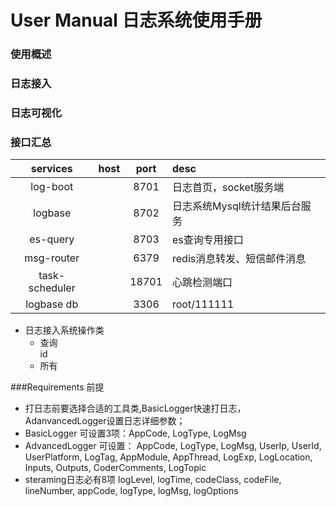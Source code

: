 # User Manual 日志系统使用手册

### 使用概述

### 日志接入

### 日志可视化

### 接口汇总   
  
|   services    |       host     |    port    |      desc      |
|:-------------:|:--------------:|:----------:|:---------------|
|log-boot       |                |     8701   | 日志首页，socket服务端           |
|logbase        |                |     8702   | 日志系统Mysql统计结果后台服务     |
|es-query       |                |     8703   | es查询专用接口                  |
|msg-router     |                |     6379   | redis消息转发、短信邮件消息      |
|task-scheduler |                |     18701  | 心跳检测端口                    |
| logbase  db   |                |     3306   | root/111111                   |


- 日志接入系统操作类 
  - 查询  
   id
  - 所有 
  

###Requirements 前提

- 打日志前要选择合适的工具类,BasicLogger快速打日志，AdanvancedLogger设置日志详细参数；
- BasicLogger 可设置3项：AppCode,  LogType, LogMsg
- AdvancedLogger 可设置：
      AppCode,  LogType, LogMsg, 
      UserIp, UserId, UserPlatform, LogTag,
      AppModule, AppThread, LogExp, LogLocation,
      Inputs, Outputs, CoderComments, LogTopic
- steraming日志必有8项
      logLevel, logTime, codeClass, codeFile, lineNumber, appCode, logType, logMsg, logOptions

    